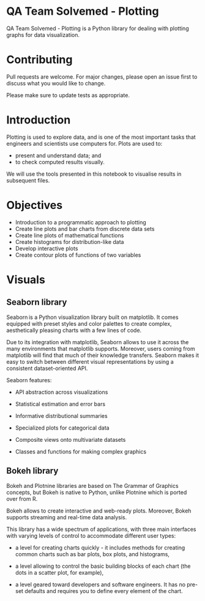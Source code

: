 # QA Team Solvemed - Plotting

QA Team Solvemed - Plotting is a Python library for dealing with plotting graphs for data visualization.

# Contributing
Pull requests are welcome. For major changes, please open an issue first to discuss what you would like to change.

Please make sure to update tests as appropriate.

# Introduction
Plotting is used to explore data, and is one of the most important tasks that engineers and scientists use computers for. 
Plots are used to:

- present and understand data; and
- to check computed results visually.

We will use the tools presented in this notebook to visualise results in subsequent files.

# Objectives
- Introduction to a programmatic approach to plotting 
- Create line plots and bar charts from discrete data sets
- Create line plots of mathematical functions
- Create histograms for distribution-like data 
- Develop interactive plots
- Create contour plots of functions of two variables

# Visuals

## Seaborn library
Seaborn is a Python visualization library built on matplotlib. It comes equipped with preset styles and color palettes to create complex, aesthetically pleasing charts with a few lines of code.  

Due to its integration with matplotlib, Seaborn allows to use it across the many environments that matplotlib supports. Moreover, users coming from matplotlib will find that much of their knowledge transfers. Seaborn makes it easy to switch between different visual representations by using a consistent dataset-oriented API. 

Seaborn features: 

- API abstraction across visualizations  

- Statistical estimation and error bars 

- Informative distributional summaries 

- Specialized plots for categorical data 

- Composite views onto multivariate datasets 

- Classes and functions for making complex graphics 

## Bokeh library

Bokeh and Plotnine libraries are based on The Grammar of Graphics concepts, but Bokeh is native to Python, unlike Plotnine which is ported over from R.  

Bokeh allows to create interactive and web-ready plots. Moreover, Bokeh supports streaming and real-time data analysis. 

This library has a wide spectrum of applications, with three main interfaces with varying levels of control to accommodate different user types: 

 - a level for creating charts quickly - it includes methods for creating common charts such as bar plots, box plots, and histograms,

- a level allowing to control the basic building blocks of each chart (the dots in a scatter plot, for example), 

- a level geared toward developers and software engineers. It has no pre-set defaults and requires you to define every element of the chart. 

